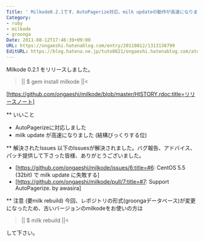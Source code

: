 ```yaml
---
Title: ' Milkode0.2.1です、AutoPagerize対応、milk updateの動作が高速になりました。'
Category:
- ruby
- milkode
- groonga
Date: 2011-08-12T17:46:39+09:00
URL: https://ongaeshi.hatenablog.com/entry/20110812/1313138799
EditURL: https://blog.hatena.ne.jp/tuto0621/ongaeshi.hatenablog.com/atom/entry/6435922169449192796
---
```


Milkode 0.2.1 をリリースしました。

>||
$ gem install milkode
||<

[https://github.com/ongaeshi/milkode/blob/master/HISTORY.rdoc:title=リリースノート]

** いいこと
- AutoPagerizeに対応しました
- milk update が高速になりました (結構びっくりする位)

** 解決されたIssues
以下のIssuesが解決されました。バグ報告、アドバイス、パッチ提供して下さった皆様、ありがとうございました。

- [https://github.com/ongaeshi/milkode/issues/6:title=#6: CentOS 5.5 (32bit) で milk update に失敗する]
- [https://github.com/ongaeshi/milkode/pull/7:title=#7: Support AutoPagerize. by awasira]

** 注意 (要milk rebuild)
今回、レポジトリの形式(groongaデータベース)が変更になったため、古いバージョンのmilkodeをお使いの方は

>||
$ milk rebuild
||<

して下さい。
